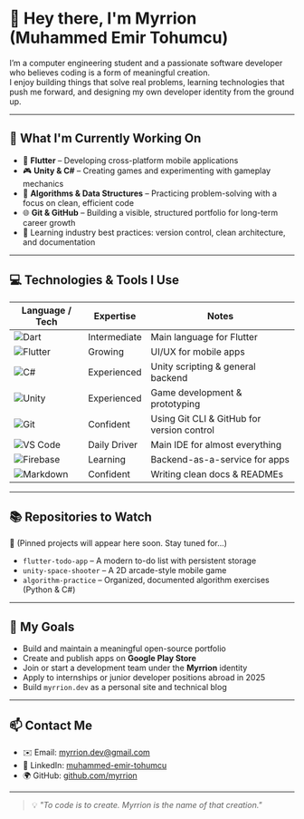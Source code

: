 # 👋 Hey there, I'm **Myrrion** (Muhammed Emir Tohumcu)

I’m a computer engineering student and a passionate software developer who believes coding is a form of meaningful creation.  
I enjoy building things that solve real problems, learning technologies that push me forward, and designing my own developer identity from the ground up.

---

## 🚀 What I'm Currently Working On

- 📱 **Flutter** – Developing cross-platform mobile applications
- 🎮 **Unity & C#** – Creating games and experimenting with gameplay mechanics
- 🧠 **Algorithms & Data Structures** – Practicing problem-solving with a focus on clean, efficient code
- 🌐 **Git & GitHub** – Building a visible, structured portfolio for long-term career growth
- 🧰 Learning industry best practices: version control, clean architecture, and documentation

---

## 💻 Technologies & Tools I Use

| Language / Tech | Expertise | Notes |
|-----------------|-----------|-------|
| ![Dart](https://img.shields.io/badge/-Dart-0175C2?style=flat&logo=dart&logoColor=white) | Intermediate | Main language for Flutter |
| ![Flutter](https://img.shields.io/badge/-Flutter-02569B?style=flat&logo=flutter&logoColor=white) | Growing | UI/UX for mobile apps |
| ![C#](https://img.shields.io/badge/-C%23-239120?style=flat&logo=c-sharp&logoColor=white) | Experienced | Unity scripting & general backend |
| ![Unity](https://img.shields.io/badge/-Unity-000000?style=flat&logo=unity&logoColor=white) | Experienced | Game development & prototyping |
| ![Git](https://img.shields.io/badge/-Git-F05032?style=flat&logo=git&logoColor=white) | Confident | Using Git CLI & GitHub for version control |
| ![VS Code](https://img.shields.io/badge/-VSCode-007ACC?style=flat&logo=visual-studio-code&logoColor=white) | Daily Driver | Main IDE for almost everything |
| ![Firebase](https://img.shields.io/badge/-Firebase-FFCA28?style=flat&logo=firebase&logoColor=black) | Learning | Backend-as-a-service for apps |
| ![Markdown](https://img.shields.io/badge/-Markdown-000000?style=flat&logo=markdown&logoColor=white) | Confident | Writing clean docs & READMEs |

---

## 📚 Repositories to Watch

🚧 (Pinned projects will appear here soon. Stay tuned for...)

- `flutter-todo-app` – A modern to-do list with persistent storage  
- `unity-space-shooter` – A 2D arcade-style mobile game  
- `algorithm-practice` – Organized, documented algorithm exercises (Python & C#)

---

## 🎯 My Goals

- Build and maintain a meaningful open-source portfolio  
- Create and publish apps on **Google Play Store**
- Join or start a development team under the **Myrrion** identity  
- Apply to internships or junior developer positions abroad in 2025  
- Build `myrrion.dev` as a personal site and technical blog

---

## 📫 Contact Me

- ✉️ Email: [myrrion.dev@gmail.com](mailto:myrrion.dev@gmail.com)  
- 💼 LinkedIn: [muhammed-emir-tohumcu](https://www.linkedin.com/in/muhammed-emir-tohumcu-aa7296260)  
- 🌍 GitHub: [github.com/myrrion](https://github.com/myrrion)

---

> 💡 *"To code is to create. Myrrion is the name of that creation."*

